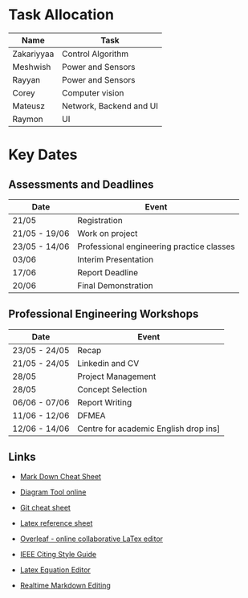 # Task Allocation
| Name       | Task                   |
| ---------- | ---------------------- |
| Zakariyyaa | Control Algorithm      |
| Meshwish    | Power and Sensors      |
| Rayyan     | Power and Sensors      |
| Corey      | Computer vision        |
| Mateusz    | Network, Backend and UI |
| Raymon     | UI |

# Key Dates

## Assessments and Deadlines

| Date          | Event                                     |
| ------------- | ----------------------------------------- |
| 21/05         | Registration                              |
| 21/05 - 19/06 | Work on project                           |
| 23/05 - 14/06 | Professional engineering practice classes |
| 03/06         | Interim Presentation                      |
| 17/06         | Report Deadline                           |
| 20/06         | Final Demonstration                       |

## Professional Engineering Workshops

| Date          | Event                                 |
| ------------- | ------------------------------------- |
| 23/05 - 24/05 | Recap                                 |
| 21/05 - 24/05 | Linkedin and CV                       |
| 28/05         | Project Management                    |
| 28/05         | Concept Selection                     |
| 06/06 - 07/06 | Report Writing                        |
| 11/06 - 12/06 | DFMEA                                 |
| 12/06 - 14/06 | Centre for academic English drop ins] |

## Links

- [Mark Down Cheat Sheet](https://www.markdownguide.org/cheat-sheet/)

- [Diagram Tool online](https://www.draw.io)

- [Git cheat sheet](https://education.github.com/git-cheat-sheet-education.pdf)

- [Latex reference sheet](https://wch.github.io/latexsheet/)

- [Overleaf - online collaborative LaTex editor](https://www.overleaf.com/)

- [IEEE Citing Style Guide](https://www.bath.ac.uk/publications/library-guides-to-citing-referencing/attachments/ieee-style-guide.pdf)

- [Latex Equation Editor](https://latexeditor.lagrida.com/)

- [Realtime Markdown Editing](https://stackedit.io/)
